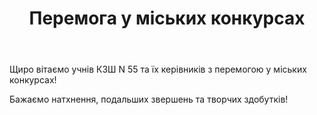 ﻿---
title: Перемога у міських конкурсах
---

Щиро вітаємо учнів КЗШ N 55 та їх керівників з перемогою у міських конкурсах!

Бажаємо натхнення, подальших звершень та творчих здобутків!

<slideshow />
